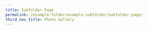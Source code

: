 ```yaml
---
title: Subfolder Page
permalink: /example-folder/example-subfolder/subfolder-page/
third_nav_title: Photo Gallery
---
```


